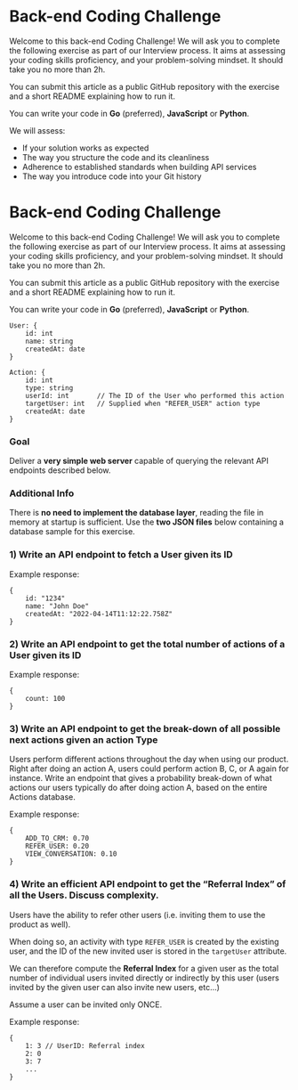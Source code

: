 # Back-end Coding Challenge

Welcome to this back-end Coding Challenge! We will ask you to complete the following exercise as part of our Interview process. It aims at assessing your coding skills proficiency, and your problem-solving mindset. It should take you no more than 2h.

You can submit this article as a public GitHub repository with the exercise and a short README explaining how to run it. 

You can write your code in **Go** (preferred), **JavaScript** or **Python**.

We will assess:
- If your solution works as expected
- The way you structure the code and its cleanliness
- Adherence to established standards when building API services
- The way you introduce code into your Git history

# Back-end Coding Challenge

Welcome to this back-end Coding Challenge! We will ask you to complete the following exercise as part of our Interview process. It aims at assessing your coding skills proficiency, and your problem-solving mindset. It should take you no more than 2h.

You can submit this article as a public GitHub repository with the exercise and a short README explaining how to run it. 

You can write your code in **Go** (preferred), **JavaScript** or **Python**.

````
User: {
	id: int
	name: string
	createdAt: date
}

Action: {
	id: int
	type: string
	userId: int       // The ID of the User who performed this action
	targetUser: int   // Supplied when "REFER_USER" action type
	createdAt: date
}
````

### Goal

Deliver a **very simple web server** capable of querying the relevant API endpoints described below.

### Additional Info

There is **no need to implement the database layer**, reading the file in memory at startup is sufficient. Use the **two JSON files** below containing a database sample for this exercise.

### 1) Write an API endpoint to fetch a User given its ID

Example response:

````
{
	id: "1234"
	name: "John Doe"
	createdAt: "2022-04-14T11:12:22.758Z"
}
````

### 2) Write an API endpoint to get the total number of actions of a User given its ID

Example response:

````
{
	count: 100
}
````

### 3) Write an API endpoint to get the break-down of all possible next actions given an action Type

Users perform different actions throughout the day when using our product. Right after doing an action A, users could perform action B, C, or A again for instance. Write an endpoint that gives a probability break-down of what actions our users typically do after doing action A, based on the entire Actions database.

Example response:

````
{
	ADD_TO_CRM: 0.70
	REFER_USER: 0.20
	VIEW_CONVERSATION: 0.10
}
````

### 4) Write an efficient API endpoint to get the “Referral Index” of all the Users. Discuss complexity.

Users have the ability to refer other users (i.e. inviting them to use the product as well).

When doing so, an activity with type `REFER_USER` is created by the existing user, and the ID of the new invited user is stored in the  `targetUser` attribute.

We can therefore compute the **Referral Index** for a given user as the total number of individual users invited directly or indirectly by this user (users invited by the given user can also invite new users, etc...)

Assume a user can be invited only ONCE.

Example response:

````
{
	1: 3 // UserID: Referral index
	2: 0
	3: 7
	...
}
````